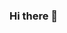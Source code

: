 ### Hi there 👋

<!--
**shazeb431/shazeb431** is a ✨ _special_ ✨ repository because its `README.md` (this file) appears on your GitHub profile.

Here are some ideas to get you started:



- 👯 I’m looking to collaborate on open source

- 💬 Ask me about AWS, Azure, GCP, Linux, Devops
- 📫 How to reach me: shazeb.a431@gmail.com
- ⚡ Fun fact: The strongest muscle in the body is the tongue.
